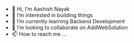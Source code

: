 - 👋 Hi, I’m Aashish Nayak
- 👀 I’m interested in building things
- 🌱 I’m currently learning Backend Development
- 💞️ I’m looking to collaborate on AddWebSolution
- 📫 How to reach me ...

<!---
aashishN-addweb/aashishN-addweb is a ✨ special ✨ repository because its `README.md` (this file) appears on your GitHub profile.
You can click the Preview link to take a look at your changes.
--->
